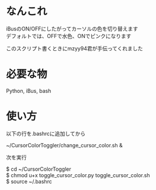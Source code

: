 # なんこれ
iBusのON/OFFにしたがってカーソルの色を切り替えます<br/>
デフォルトでは、OFFで水色、ONでピンクになります<br/>

このスクリプト書くときにmzyy94君が手伝ってくれました

# 必要な物
Python, iBus, bash

# 使い方
以下の行を.bashrcに追加してから

~/CursorColorToggler/change_cursor_color.sh &

次を実行

$ cd ~/CursorColorToggler<br/>
$ chmod u+x toggle_cursor_color.py toggle_cursor_color.sh <br/>
$ source ~/.bashrc
